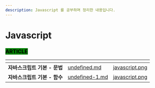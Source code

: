 ```yaml
---
description: Javascript 를 공부하며 정리한 내용입니다.
---
```


# Javascript

### <mark style="background-color:green;">ARTICLE</mark>

<table data-card-size="large" data-view="cards"><thead><tr><th></th><th data-hidden data-card-target data-type="content-ref"></th><th data-hidden data-card-cover data-type="files"></th></tr></thead><tbody><tr><td><strong>자바스크립트 기본 - 문법</strong></td><td><a href="undefined.md">undefined.md</a></td><td><a href="../../.gitbook/assets/javascript.png">javascript.png</a></td></tr><tr><td><strong>자바스크립트 기본 - 함수</strong></td><td><a href="undefined-1.md">undefined-1.md</a></td><td><a href="../../.gitbook/assets/javascript.png">javascript.png</a></td></tr></tbody></table>
